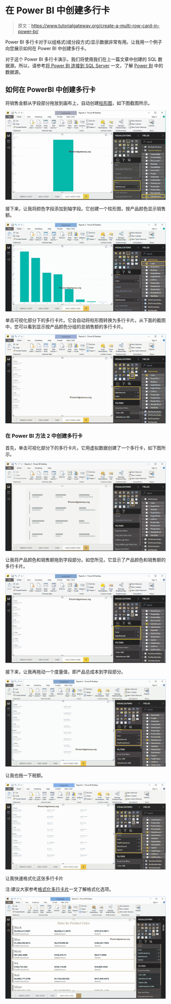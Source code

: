 # 在 Power BI 中创建多行卡

> 原文：<https://www.tutorialgateway.org/create-a-multi-row-card-in-power-bi/>

Power BI 多行卡对于以组格式(或分段方式)显示数据非常有用。让我用一个例子向您展示如何在 Power BI 中创建多行卡。

对于这个 Power BI 多行卡演示，我们将使用我们在上一篇文章中创建的 SQL 数据源。所以，请参考[将 Power BI 连接到 SQL Server](https://www.tutorialgateway.org/connect-power-bi-to-sql-server/) 一文，了解 [Power BI](https://www.tutorialgateway.org/power-bi-tutorial/) 中的数据源。

## 如何在 PowerBI 中创建多行卡

将销售金额从字段部分拖放到画布上，自动创建[柱形图](https://www.tutorialgateway.org/column-chart-in-power-bi/)，如下图截图所示。

![Create a Multi-Row Card in Power BI 1](img/e465c719b406a7e20b8d4600fe494579.png)

接下来，让我将颜色字段添加到轴字段。它创建一个柱形图，按产品颜色显示销售额。

![Create a Multi-Row Card in Power BI 2](img/e127641b27b2395451b33d5506dd9585.png)

单击可视化部分下的多行卡片。它会自动将柱形图转换为多行卡片。从下面的截图中，您可以看到显示按产品颜色分组的总销售额的多行卡片。

![Create a Multi-Row Card in Power BI 3](img/6aa2b726d9c7ffcdc6a772c452600ca7.png)

### 在 Power BI 方法 2 中创建多行卡

首先，单击可视化部分下的多行卡片。它用虚拟数据创建了一个多行卡，如下图所示。

![Create a Multi-Row Card in Power BI 4](img/0af74137b7a3fc4567e2b508605c012c.png)

让我将产品颜色和销售额拖到字段部分。如您所见，它显示了产品颜色和销售额的多行卡片。

![Create a Multi-Row Card in Power BI 5](img/ffa72f21e4896d017a571e994d1abcf1.png)

接下来，让我再拖动一个度量值，即产品总成本到字段部分。

![Create a Multi-Row Card in Power BI 6](img/a7dc783d6b147ebfeb3000f1c3866a1e.png)

让我也拖一下税额。

![Create a Multi-Row Card in Power BI 7](img/66d0a16ffda1d7391466bce0c7cb74e0.png)

让我快速格式化这张多行卡片

注:建议大家参考[格式化多行卡片](https://www.tutorialgateway.org/format-power-bi-multi-row-card/)一文了解格式化选项。

![Create a Multi-Row Card in Power BI 8](img/236e9515ec9701b1b5ae3358f0916508.png)